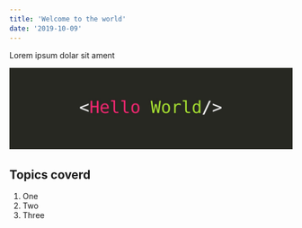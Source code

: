```yaml
---
title: 'Welcome to the world'
date: '2019-10-09'
---
```


Lorem ipsum dolar sit ament

![Hello](./hello-world.jpeg)

## Topics coverd

1. One
2. Two
3. Three
